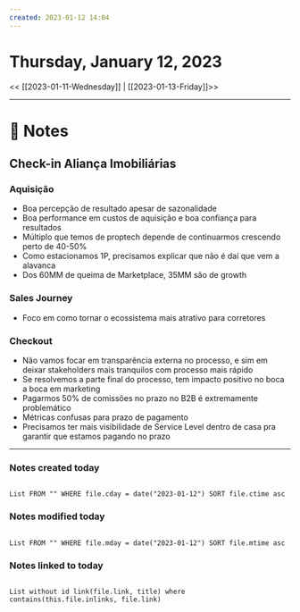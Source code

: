 ```yaml
---
created: 2023-01-12 14:04
---
```


# Thursday, January 12, 2023

<<  [[2023-01-11-Wednesday]] | [[2023-01-13-Friday]]>>

---

# 📝 Notes
## Check-in Aliança Imobiliárias
### Aquisição
- Boa percepção de resultado apesar de sazonalidade
- Boa performance em custos de aquisição e boa confiança para resultados
- Múltiplo que temos de proptech depende de continuarmos crescendo perto de 40-50%
- Como estacionamos 1P, precisamos explicar que não é daí que vem a alavanca
- Dos 60MM de queima de Marketplace, 35MM são de growth

### Sales Journey
- Foco em como tornar o ecossistema mais atrativo para corretores

### Checkout
- Não vamos focar em transparência externa no processo, e sim em deixar stakeholders mais tranquilos com processo mais rápido
- Se resolvemos a parte final do processo, tem impacto positivo no boca a boca em marketing
- Pagarmos 50% de comissões no prazo no B2B é extremamente problemático
- Métricas confusas para prazo de pagamento
- Precisamos ter mais visibilidade de Service Level dentro de casa pra garantir que estamos pagando no prazo

---

### Notes created today

```dataview

List FROM "" WHERE file.cday = date("2023-01-12") SORT file.ctime asc

```

### Notes modified today

```dataview

List FROM "" WHERE file.mday = date("2023-01-12") SORT file.mtime asc

```

### Notes linked to today

```dataview 

List without id link(file.link, title) where contains(this.file.inlinks, file.link)

```